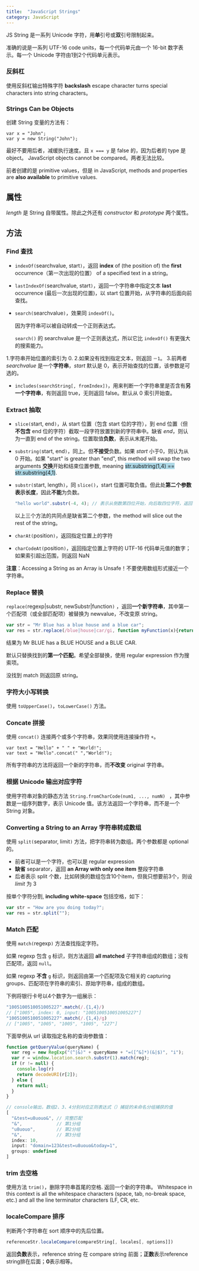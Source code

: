 ```yaml
---
title:  "JavaScript Strings"
category: JavaScript
---
```

JS String 是一系列 Unicode 字符，用**单**引号或**双**引号限制起来。

准确的说是一系列 UTF-16 code units，每一个代码单元由一个 16-bit 数字表示。每一个 Unicode 字符由1到2个代码单元表示。

### 反斜杠

使用反斜杠输出特殊字符 **backslash** escape character turns special characters into string characters。

### Strings Can be Objects

创建 String 变量的方法有：

    var x = "John";
    var y = new String("John");

最好不要用后者，减缓执行速度。且 `x === y` 是 false 的，因为后者的 type 是 object。 <span class="t-blue">JavaScript objects cannot be compared</span>。两者无法比较。

前者创建的是 primitive values，但是 in JavaScript, methods and properties are **also available** to primitive values.

<!--more-->

## 属性

_length_ 是 String 自带属性。除此之外还有 _constructor_ 和 _prototype_ 两个属性。

## 方法

### Find 查找

+ `indexOf(`searchvalue, start`)`，返回 **index** of (the position of) the **first** occurrence（第一次出现的位置） of a specified text in a string。
+ `lastIndexOf(`searchvalue, start`)`，返回一个字符串中指定文本 **last** occurrence (最后一次出现的位置)，以 start 位置开始，从字符串的后面向前查找。
+ `search(`searchvalue`)`，效果同 `indexOf()`。

    因为<span class="t-blue">字符串可以被自动转成一个正则表达式</span>。

    `search()` 的 searchvalue 是一个正则表达式，所以它比 `indexOf()` 有更强大的搜索能力。

1.字符串开始位置的索引为 0.
2.如果没有找到指定文本，则返回 `－1`。
3.前两者 _searchvalue_ 是一个**字符串**，_start_ 默认是 0，表示开始查找的位置，该参数是可选的。

+ `includes(searchString[, fromIndex])`，用来判断一个字符串里是否含有**另一个字符串**，有则返回 true，无则返回 false。默认从 0 索引开始查。

### Extract 抽取

+ `slice(`start, end`)`，从 start 位置（包含 start 位的字符），到 end 位置（但**不包含** end 位的字符）截取一段字符放置到新的字符串中。缺省 _end_，则认为一直到 end of the string。位置取值**负数**，表示从末尾开始。
+ `substring(`start, end`)`，同上。但**不接受**负数。如果 _start_ 小于0，则认为从 0 开始。如果 "start" is greater than "end", this method will swap the two arguments **交换**开始和结束位置参数, meaning <span style="background-color:lightblue;">str.substring(1,4) == str.substring(4,1)</span>.
+ `substr(`start, length`)`，同 `slice()`，start 位置可取负值。但此处**第二个参数表示长度**，因此**不能**为负数。

  ```js
  "hello world".substr(-4, 4); // 表示从倒数第四位开始，向后取四位字符，返回"orld"
  ```

    以上三个方法的共同点是缺省第二个参数，the method will slice out the rest of the string。

+ `charAt(`position`)`，返回指定位置上的字符
+ `charCodeAt(`position`)`，返回指定位置上字符的 UTF-16 代码单元值的数字；如果索引超出范围，则返回 NaN

**注意**：Accessing a String as an Array is Unsafe！<span class="t-blue">不要使用数组形式接近一个字符串</span>。

### Replace 替换

`replace(`regexp|substr, newSubstr|function`)`
，返回**一个新字符串**，其中第一个匹配项（或全部匹配项）被替换为 newvalue，不改变原 string。

```js
var str = "Mr Blue has a blue house and a blue car";
var res = str.replace(/blue|house|car/gi, function myFunction(x){return x.toUpperCase();});
```

结果为 Mr BLUE has a BLUE HOUSE and a BLUE CAR.

<span class="t-blue">默认只替换找到的**第一个匹配**</span>。希望全部替换，使用 regular expression 作为搜索项。

没找到 match 则返回原 string。

### 字符大小写转换

使用 `toUpperCase()`，`toLowerCase()` 方法。

### Concate 拼接

使用 `concat()` 连接两个或多个字符串，效果同使用连接操作符 `+`。

    var text = "Hello" + " " + "World!";
    var text = "Hello".concat(" ","World!");

<span class="t-blue">所有字符串的方法将返回一个新的字符串，而**不改变** original 字符串</span>。

### 根据 Unicode 输出对应字符

使用字符串对象的静态方法 `String.fromCharCode(num1, ..., numN) ` ，其中参数是一组序列数字，表示 Unicode 值。该方法返回一个字符串，而不是一个 String 对象。

### Converting a String to an Array 字符串转成数组

使用 `split(`separator, limit`)` 方法，把字符串转为数组。两个参数都是 optional 的。

+ 前者可以是一个字符，也可以是 regular expression
+ **缺省** separator，返回 **an Array with only one item** 整段字符串
+ 后者表示 split 个数，比如转换的数组包含10个item，但我只想要前3个，则设 _limit_ 为 3

按单个字符分割, **including white-space** 包括空格，如下：

```js
var str = "How are you doing today?";
var res = str.split("");
```

### Match 匹配

使用 `match(`regexp`)` 方法查找指定字符。

如果 regexp 包含 `g` 标识，则方法返回 **all matched** 子字符串组成的数组；没有匹配项，返回 `null`。

如果 regexp **不含** `g` 标识，则返回由第一个匹配项及它相关的 capturing groups、匹配项在字符串的索引、原始字符串，组成的数组。

下例将银行卡号以4个数字为一组展示：

```js
"1005100510051005227".match(/.{1,4}/)
// ["1005", index: 0, input: "1005100510051005227"]
"1005100510051005227".match(/.{1,4}/g)
// ["1005", "1005", "1005", "1005", "227"]
```

下面举例从 url 读取指定名称的查询参数值：

```js
function getQueryValue(queryName) {
  var reg = new RegExp("(^|&)" + queryName + "=([^&]*)(&|$)", "i");
  var r = window.location.search.substr(1).match(reg);
  if (r != null) {
    console.log(r)
    return decodeURI(r[2]);
  } else {
    return null;
  }
}

// console输出，数组2、3、4分别对应正则表达式（）捕捉的未命名分组捕获的值
[
  "&test=u8uouo&", // 完整匹配
  "&",             // 第1分组
  "u8uouo",        // 第2分组
  "&",             // 第3分组
  index: 10,
  input: "domain=123&test=u8uouo&today=1",
  groups: undefined
]
```

### trim 去空格

使用方法 `trim()`，删除字符串首尾的空格. 返回一个新的字符串。
Whitespace in this context is all the whitespace characters (space, tab, no-break space, etc.) and all the line terminator characters (LF, CR, etc.

### localeCompare 排序

判断两个字符串在 sort 顺序中的先后位置。

```js
referenceStr.localeCompare(compareString[, locales[, options]])
```
返回**负数**表示，reference string 在 compare string 前面；**正数**表示reference string排在后面；**0**表示相等。
